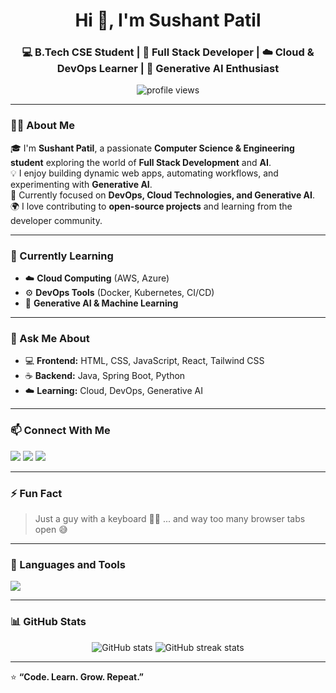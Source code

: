 <h1 align="center">Hi 👋, I'm Sushant Patil</h1>
<h3 align="center">💻 B.Tech CSE Student | 🌱 Full Stack Developer | ☁️ Cloud & DevOps Learner | 🤖 Generative AI Enthusiast</h3>

<p align="center">
  <img src="https://komarev.com/ghpvc/?username=sushantpatil-tech&label=Profile%20Views&color=0e75b6&style=flat" alt="profile views" /> 
</p>

---

### 🧑‍💻 About Me
🎓 I'm **Sushant Patil**, a passionate **Computer Science & Engineering student** exploring the world of **Full Stack Development** and **AI**.  
💡 I enjoy building dynamic web apps, automating workflows, and experimenting with **Generative AI**.  
🚀 Currently focused on **DevOps, Cloud Technologies, and Generative AI**.  
🌍 I love contributing to **open-source projects** and learning from the developer community.

---

### 🌱 Currently Learning
- ☁️ **Cloud Computing** (AWS, Azure)  
- ⚙️ **DevOps Tools** (Docker, Kubernetes, CI/CD)  
- 🤖 **Generative AI & Machine Learning**

---

### 💬 Ask Me About
- 💻 **Frontend:** HTML, CSS, JavaScript, React, Tailwind CSS  
- ☕ **Backend:** Java, Spring Boot, Python  
- ☁️ **Learning:** Cloud, DevOps, Generative AI  

---

### 📫 Connect With Me
<p align="left">
  <a href="mailto:er.sushantspatil27@gmail.com"><img src="https://img.shields.io/badge/Gmail-D14836?style=for-the-badge&logo=gmail&logoColor=white"></a>
  <a href="https://linkedin.com/in/sushant-patil-08b1ba282" target="blank"><img src="https://img.shields.io/badge/LinkedIn-0077B5?style=for-the-badge&logo=linkedin&logoColor=white"></a>
  <a href="https://github.com/sushantpatil-tech" target="blank"><img src="https://img.shields.io/badge/GitHub-100000?style=for-the-badge&logo=github&logoColor=white"></a>
</p>

---

### ⚡ Fun Fact
> Just a guy with a keyboard 👨‍💻 ... and way too many browser tabs open 😅

---

### 🧰 Languages and Tools
<p align="left">
  <img src="https://skillicons.dev/icons?i=html,css,js,react,tailwind,java,spring,python" />
</p>

---

### 📊 GitHub Stats
<p align="center">
  <img src="https://github-readme-stats.vercel.app/api?username=sushantpatil-tech&show_icons=true&theme=tokyonight" alt="GitHub stats" />
  <img src="https://github-readme-streak-stats.herokuapp.com/?user=sushantpatil-tech&theme=tokyonight" alt="GitHub streak stats" />
</p>

---

⭐ **“Code. Learn. Grow. Repeat.”**

